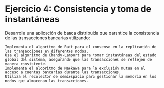 # Ejercicio 4: Consistencia y toma de instantáneas

Desarrolla una aplicación de banca distribuida que garantice la consistencia de las transacciones bancarias utilizando:

    Implementa el algoritmo de Raft para el consenso en la replicación de las transacciones en diferentes nodos.
    Usa el algoritmo de Chandy-Lamport para tomar instantáneas del estado global del sistema, asegurando que las transacciones se reflejen de manera consistente.
    Implementa el algoritmo de Maekawa para la exclusión mutua en el acceso a cuentas bancarias durante las transacciones.
    Utiliza el recolector de semiespacio para gestionar la memoria en los nodos que almacenan las transacciones.
